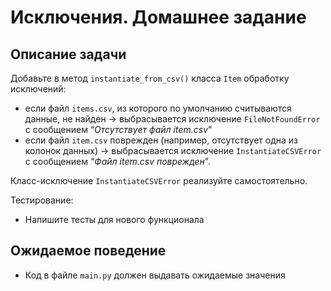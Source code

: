 # Исключения. Домашнее задание

## Описание задачи

Добавьте в метод `instantiate_from_csv()` класса `Item` обработку исключений:

- если файл `items.csv`, из которого по умолчанию считываются данные, 
не найден → выбрасывается исключение `FileNotFoundError` с сообщением “_Отсутствует файл item.csv_"
- если файл `item.csv` поврежден (например, отсутствует одна из колонок данных) → выбрасывается 
исключение `InstantiateCSVError` с сообщением “_Файл item.csv поврежден_”.

Класс-исключение `InstantiateCSVError` реализуйте самостоятельно.


Тестирование:
- Напишите тесты для нового функционала

## Ожидаемое поведение
- Код в файле `main.py` должен выдавать ожидаемые значения
